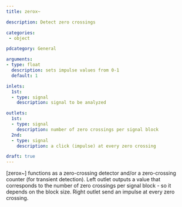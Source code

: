 ```yaml
---
title: zerox~

description: Detect zero crossings

categories:
 - object

pdcategory: General

arguments:
- type: float
  description: sets impulse values from 0-1
  default: 1

inlets:
  1st:
  - type: signal
    description: signal to be analyzed

outlets:
  1st:
  - type: signal
    description: number of zero crossings per signal block
  2nd:
  - type: signal
    description: a click (impulse) at every zero crossing

draft: true
---
```


[zerox~] functions as a zero-crossing detector and/or a zero-crossing counter (for transient detection). 
Left outlet outputs a value that corresponds to the number of zero crossings per signal block - so it depends on the block size. Right outlet send an impulse at every zero crossing.
